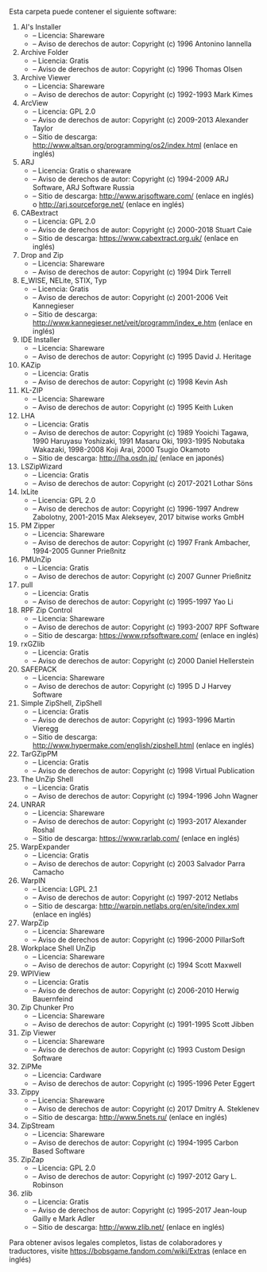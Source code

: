 ﻿Esta carpeta puede contener el siguiente software:

1. AI's Installer
   - – Licencia: Shareware
   - – Aviso de derechos de autor: Copyright (c) 1996 Antonino Iannella
2. Archive Folder
   - – Licencia: Gratis
   - – Aviso de derechos de autor: Copyright (c) 1996 Thomas Olsen
3. Archive Viewer
   - – Licencia: Shareware
   - – Aviso de derechos de autor: Copyright (c) 1992-1993 Mark Kimes
4. ArcView
   - – Licencia: GPL 2.0
   - – Aviso de derechos de autor: Copyright (c) 2009-2013 Alexander Taylor
   - – Sitio de descarga: http://www.altsan.org/programming/os2/index.html (enlace en inglés)
5. ARJ
   - – Licencia: Gratis o shareware
   - – Aviso de derechos de autor: Copyright (c) 1994-2009 ARJ Software, ARJ Software Russia
   - – Sitio de descarga: http://www.arjsoftware.com/ (enlace en inglés) o http://arj.sourceforge.net/ (enlace en inglés)
6. CABextract
   - – Licencia: GPL 2.0
   - – Aviso de derechos de autor: Copyright (c) 2000-2018 Stuart Caie
   - – Sitio de descarga: https://www.cabextract.org.uk/ (enlace en inglés)
7. Drop and Zip
   - – Licencia: Shareware
   - – Aviso de derechos de autor: Copyright (c) 1994 Dirk Terrell
8. E_WISE, NELite, STIX, Typ
   - – Licencia: Gratis
   - – Aviso de derechos de autor: Copyright (c) 2001-2006 Veit Kannegieser
   - – Sitio de descarga: http://www.kannegieser.net/veit/programm/index_e.htm (enlace en inglés)
9. IDE Installer
   - – Licencia: Shareware
   - – Aviso de derechos de autor: Copyright (c) 1995 David J. Heritage
10. KAZip
    - – Licencia: Gratis
    - – Aviso de derechos de autor: Copyright (c) 1998 Kevin Ash
11. KL-ZIP
    - – Licencia: Shareware
    - – Aviso de derechos de autor: Copyright (c) 1995 Keith Luken
12. LHA
    - – Licencia: Gratis
    - – Aviso de derechos de autor: Copyright (c) 1989 Yooichi Tagawa, 1990 Haruyasu Yoshizaki, 1991 Masaru Oki, 1993-1995 Nobutaka Wakazaki, 1998-2008 Koji Arai, 2000 Tsugio Okamoto
    - – Sitio de descarga: http://lha.osdn.jp/ (enlace en japonés)
13. LSZipWizard
    - – Licencia: Gratis
    - – Aviso de derechos de autor: Copyright (c) 2017-2021 Lothar Söns
14. lxLite
    - – Licencia: GPL 2.0
    - – Aviso de derechos de autor: Copyright (c) 1996-1997 Andrew Zabolotny, 2001-2015 Max Alekseyev, 2017 bitwise works GmbH
15. PM Zipper
    - – Licencia: Shareware
    - – Aviso de derechos de autor: Copyright (c) 1997 Frank Ambacher, 1994-2005 Gunner Prießnitz
16. PMUnZip
    - – Licencia: Gratis
    - – Aviso de derechos de autor: Copyright (c) 2007 Gunner Prießnitz
17. pull
    - – Licencia: Gratis
    - – Aviso de derechos de autor: Copyright (c) 1995-1997 Yao Li
18. RPF Zip Control
    - – Licencia: Shareware
    - – Aviso de derechos de autor: Copyright (c) 1993-2007 RPF Software
    - – Sitio de descarga: https://www.rpfsoftware.com/ (enlace en inglés)
19. rxGZlib
    - – Licencia: Gratis
    - – Aviso de derechos de autor: Copyright (c) 2000 Daniel Hellerstein
20. SAFEPACK
    - – Licencia: Shareware
    - – Aviso de derechos de autor: Copyright (c) 1995 D J Harvey Software
21. Simple ZipShell, ZipShell
    - – Licencia: Gratis
    - – Aviso de derechos de autor: Copyright (c) 1993-1996 Martin Vieregg
    - – Sitio de descarga: http://www.hypermake.com/english/zipshell.html (enlace en inglés)
22. TarGZipPM
    - – Licencia: Gratis
    - – Aviso de derechos de autor: Copyright (c) 1998 Virtual Publication
23. The UnZip Shell
    - – Licencia: Gratis
    - – Aviso de derechos de autor: Copyright (c) 1994-1996 John Wagner
24. UNRAR
    - – Licencia: Shareware
    - – Aviso de derechos de autor: Copyright (c) 1993-2017 Alexander Roshal
    - – Sitio de descarga: https://www.rarlab.com/ (enlace en inglés)
25. WarpExpander
    - – Licencia: Gratis
    - – Aviso de derechos de autor: Copyright (c) 2003 Salvador Parra Camacho
26. WarpIN
    - – Licencia: LGPL 2.1
    - – Aviso de derechos de autor: Copyright (c) 1997-2012 Netlabs
    - – Sitio de descarga: http://warpin.netlabs.org/en/site/index.xml (enlace en inglés)
27. WarpZip
    - – Licencia: Shareware
    - – Aviso de derechos de autor: Copyright (c) 1996-2000 PillarSoft
28. Workplace Shell UnZip
    - – Licencia: Shareware
    - – Aviso de derechos de autor: Copyright (c) 1994 Scott Maxwell
29. WPIView
    - – Licencia: Gratis
    - – Aviso de derechos de autor: Copyright (c) 2006-2010 Herwig Bauernfeind
30. Zip Chunker Pro
    - – Licencia: Shareware
    - – Aviso de derechos de autor: Copyright (c) 1991-1995 Scott Jibben
31. Zip Viewer
    - – Licencia: Shareware
    - – Aviso de derechos de autor: Copyright (c) 1993 Custom Design Software
32. ZiPMe
    - – Licencia: Cardware
    - – Aviso de derechos de autor: Copyright (c) 1995-1996 Peter Eggert
33. Zippy
    - – Licencia: Shareware
    - – Aviso de derechos de autor: Copyright (c) 2017 Dmitry A. Steklenev
    - – Sitio de descarga: http://www.5nets.ru/ (enlace en inglés)
34. ZipStream
    - – Licencia: Shareware
    - – Aviso de derechos de autor: Copyright (c) 1994-1995 Carbon Based Software
35. ZipZap
    - – Licencia: GPL 2.0
    - – Aviso de derechos de autor: Copyright (c) 1997-2012 Gary L. Robinson
36. zlib
    - – Licencia: Gratis
    - – Aviso de derechos de autor: Copyright (c) 1995-2017 Jean-loup Gailly e Mark Adler
    - – Sitio de descarga: http://www.zlib.net/ (enlace en inglés)

Para obtener avisos legales completos, listas de colaboradores y traductores, visite https://bobsgame.fandom.com/wiki/Extras (enlace en inglés)
